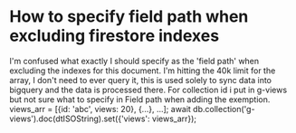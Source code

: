 
# How to specify field path when excluding firestore indexes

I'm confused what exactly I should specify as the 'field path' when excluding the indexes for this document.  I'm hitting the 40k limit for the array, I don't need to ever query it, this is used solely to sync data into bigquery and the data is processed there.  For collection id i put in g-views but not sure what to specify in Field path when adding the exemption.
views_arr = [{id: 'abc', views: 20}, {...}, ...];
await db.collection('g-views').doc(dtISOString).set({'views': views_arr});



        